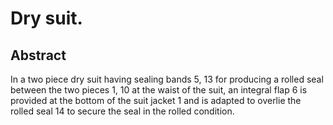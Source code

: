 # Dry suit.

## Abstract
In a two piece dry suit having sealing bands 5, 13 for producing a rolled seal between the two pieces 1, 10 at the waist of the suit, an integral flap 6 is provided at the bottom of the suit jacket 1 and is adapted to overlie the rolled seal 14 to secure the seal in the rolled condition.